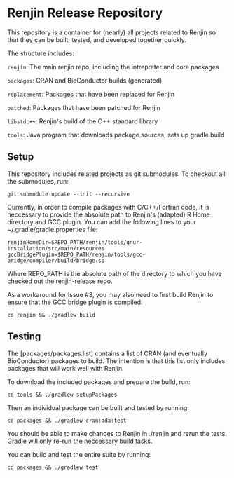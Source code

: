 
# Renjin Release Repository

This repository is a container for (nearly) all projects related to Renjin so that 
they can be built, tested, and developed together quickly.

The structure includes:


`renjin`: The main renjin repo, including the intrepreter and core packages

`packages`: CRAN and BioConductor builds (generated)

`replacement`: Packages that have been replaced for Renjin

`patched`: Packages that have been patched for Renjin

`libstdc++`: Renjin's build of the C++ standard library

`tools`: Java program that downloads package sources, sets up gradle build

## Setup

This repository includes related projects as git submodules. To checkout all the submodules, run:

    git submodule update --init --recursive


Currently, in order to compile packages with C/C++/Fortran code, it is neccessary to provide the 
absolute path to Renjin's (adapted) R Home directory and GCC plugin. You can add the following lines to your 
~/.gradle/gradle.properties file:

    renjinHomeDir=$REPO_PATH/renjin/tools/gnur-installation/src/main/resources
    gccBridgePlugin=$REPO_PATH/renjin/tools/gcc-bridge/compiler/build/bridge.so


Where REPO_PATH is the absolute path of the directory to which you have checked out the renjin-release repo. 

As a workaround for Issue #3, you may also need to first build Renjin to ensure that the GCC bridge plugin 
is compiled.

    cd renjin && ./gradlew build


## Testing 

The [packages/packages.list] contains a list of CRAN (and eventually BioConductor) packages to build. 
The intention is that this list only includes packages that will work well with Renjin.


To download the included packages and prepare the build, run:

    cd tools && ./gradlew setupPackages

Then an individual package can be built and tested by running:

    cd packages && ./gradlew cran:ada:test

You should be able to make changes to Renjin in ./renjin and rerun the tests.
Gradle will only re-run the neccessary build tasks.

You can build and test the entire suite by running:

    cd packages && ./gradlew test








